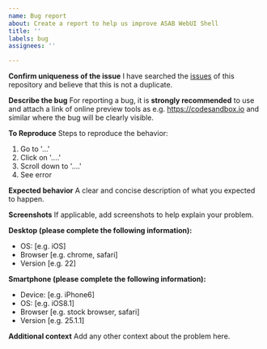 ```yaml
---
name: Bug report
about: Create a report to help us improve ASAB WebUI Shell
title: ''
labels: bug
assignees: ''

---
```


**Confirm uniqueness of the issue**
I have searched the [issues](https://github.com/TeskaLabs/asab-webui-shell-lib/issues) of this repository and believe that this is not a duplicate.

**Describe the bug**
For reporting a bug, it is **strongly recommended** to use and attach a link of online preview tools as e.g. https://codesandbox.io and similar where the bug will be clearly visible.

**To Reproduce**
Steps to reproduce the behavior:
1. Go to '...'
2. Click on '....'
3. Scroll down to '....'
4. See error

**Expected behavior**
A clear and concise description of what you expected to happen.

**Screenshots**
If applicable, add screenshots to help explain your problem.

**Desktop (please complete the following information):**
 - OS: [e.g. iOS]
 - Browser [e.g. chrome, safari]
 - Version [e.g. 22]

**Smartphone (please complete the following information):**
 - Device: [e.g. iPhone6]
 - OS: [e.g. iOS8.1]
 - Browser [e.g. stock browser, safari]
 - Version [e.g. 25.1.1]

**Additional context**
Add any other context about the problem here.
